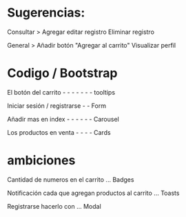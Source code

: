 # Sugerencias:

Consultar >
Agregar editar registro
Eliminar registro

General >
Añadir botón "Agregar al carrito"
Visualizar perfil

# Codigo / Bootstrap

El botón del carrito - - - - - - - tooltips

Iniciar sesión / registrarse - - Form

Añadir mas en index - - - - - - Carousel

Los productos en venta - - - - Cards

# ambiciones

Cantidad de numeros en el carrito ... Badges

Notificación cada que agregan productos al carrito ... Toasts

Registrarse hacerlo con ... Modal
